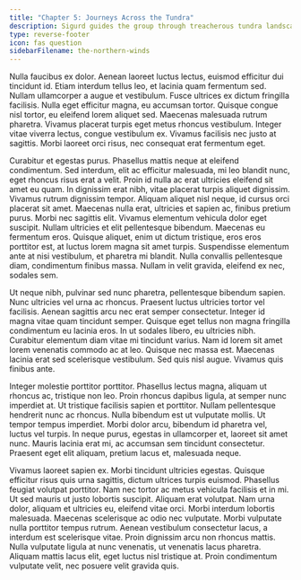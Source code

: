 ```yaml
---
title: "Chapter 5: Journeys Across the Tundra"
description: Sigurd guides the group through treacherous tundra landscapes.
type: reverse-footer
icon: fas question
sidebarFilename: the-northern-winds
---
```

Nulla faucibus ex dolor. Aenean laoreet luctus lectus, euismod efficitur dui tincidunt id. Etiam interdum tellus leo, et lacinia quam fermentum sed. Nullam ullamcorper a augue et vestibulum. Fusce ultrices ex dictum fringilla facilisis. Nulla eget efficitur magna, eu accumsan tortor. Quisque congue nisl tortor, eu eleifend lorem aliquet sed. Maecenas malesuada rutrum pharetra. Vivamus placerat turpis eget metus rhoncus vestibulum. Integer vitae viverra lectus, congue vestibulum ex. Vivamus facilisis nec justo at sagittis. Morbi laoreet orci risus, nec consequat erat fermentum eget.

Curabitur et egestas purus. Phasellus mattis neque at eleifend condimentum. Sed interdum, elit ac efficitur malesuada, mi leo blandit nunc, eget rhoncus risus erat a velit. Proin id nulla ac erat ultricies eleifend sit amet eu quam. In dignissim erat nibh, vitae placerat turpis aliquet dignissim. Vivamus rutrum dignissim tempor. Aliquam aliquet nisl neque, id cursus orci placerat sit amet. Maecenas nulla erat, ultricies et sapien ac, finibus pretium purus. Morbi nec sagittis elit. Vivamus elementum vehicula dolor eget suscipit. Nullam ultricies et elit pellentesque bibendum. Maecenas eu fermentum eros. Quisque aliquet, enim ut dictum tristique, eros eros porttitor est, at luctus lorem magna sit amet turpis. Suspendisse elementum ante at nisi vestibulum, et pharetra mi blandit. Nulla convallis pellentesque diam, condimentum finibus massa. Nullam in velit gravida, eleifend ex nec, sodales sem.

Ut neque nibh, pulvinar sed nunc pharetra, pellentesque bibendum sapien. Nunc ultricies vel urna ac rhoncus. Praesent luctus ultricies tortor vel facilisis. Aenean sagittis arcu nec erat semper consectetur. Integer id magna vitae quam tincidunt semper. Quisque eget tellus non magna fringilla condimentum eu lacinia eros. In ut sodales libero, eu ultricies nibh. Curabitur elementum diam vitae mi tincidunt varius. Nam id lorem sit amet lorem venenatis commodo ac at leo. Quisque nec massa est. Maecenas lacinia erat sed scelerisque vestibulum. Sed quis nisl augue. Vivamus quis finibus ante.

Integer molestie porttitor porttitor. Phasellus lectus magna, aliquam ut rhoncus ac, tristique non leo. Proin rhoncus dapibus ligula, at semper nunc imperdiet at. Ut tristique facilisis sapien et porttitor. Nullam pellentesque hendrerit nunc ac rhoncus. Nulla bibendum est ut vulputate mollis. Ut tempor tempus imperdiet. Morbi dolor arcu, bibendum id pharetra vel, luctus vel turpis. In neque purus, egestas in ullamcorper et, laoreet sit amet nunc. Mauris lacinia erat mi, ac accumsan sem tincidunt consectetur. Praesent eget elit aliquam, pretium lacus et, malesuada neque.

Vivamus laoreet sapien ex. Morbi tincidunt ultricies egestas. Quisque efficitur risus quis urna sagittis, dictum ultrices turpis euismod. Phasellus feugiat volutpat porttitor. Nam nec tortor ac metus vehicula facilisis et in mi. Ut sed mauris ut justo lobortis suscipit. Aliquam erat volutpat. Nam urna dolor, aliquam et ultricies eu, eleifend vitae orci. Morbi interdum lobortis malesuada. Maecenas scelerisque ac odio nec vulputate. Morbi vulputate nulla porttitor tempus rutrum. Aenean vestibulum consectetur lacus, a interdum est scelerisque vitae. Proin dignissim arcu non rhoncus mattis. Nulla vulputate ligula at nunc venenatis, ut venenatis lacus pharetra. Aliquam mattis lacus elit, eget luctus nisl tristique at. Proin condimentum vulputate velit, nec posuere velit gravida quis.